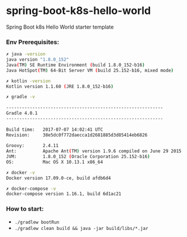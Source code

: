 # spring-boot-k8s-hello-world
Spring Boot k8s Hello World starter template

### Env Prerequisites:
``` bash
✗ java -version
java version "1.8.0_152"
Java(TM) SE Runtime Environment (build 1.8.0_152-b16)
Java HotSpot(TM) 64-Bit Server VM (build 25.152-b16, mixed mode)

✗ kotlin -version
Kotlin version 1.1.60 (JRE 1.8.0_152-b16)

✗ gradle -v
  
------------------------------------------------------------
Gradle 4.0.1
------------------------------------------------------------
  
Build time:   2017-07-07 14:02:41 UTC
Revision:     38e5dc0f772daecca1d2681885d3d85414eb6826
  
Groovy:       2.4.11
Ant:          Apache Ant(TM) version 1.9.6 compiled on June 29 2015
JVM:          1.8.0_152 (Oracle Corporation 25.152-b16)
OS:           Mac OS X 10.13.1 x86_64

✗ docker -v
Docker version 17.09.0-ce, build afdb6d4

✗ docker-compose -v
docker-compose version 1.16.1, build 6d1ac21
```

### How to start:

* `./gradlew bootRun`
* `./gradlew clean build && java -jar build/libs/*.jar`
